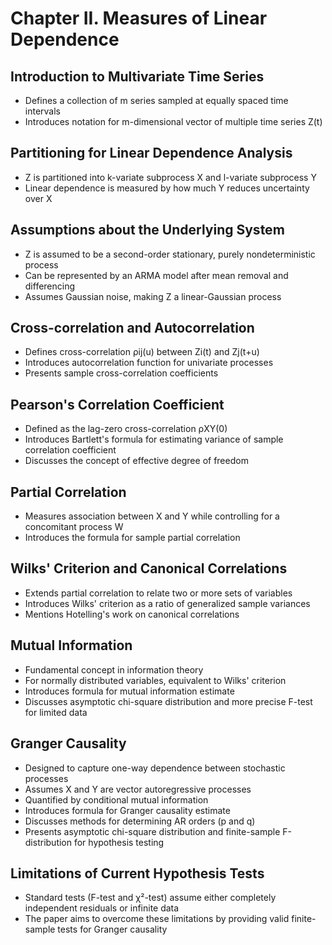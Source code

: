 # Chapter II. Measures of Linear Dependence

## Introduction to Multivariate Time Series

- Defines a collection of m series sampled at equally spaced time intervals
- Introduces notation for m-dimensional vector of multiple time series Z(t)

## Partitioning for Linear Dependence Analysis

- Z is partitioned into k-variate subprocess X and l-variate subprocess Y
- Linear dependence is measured by how much Y reduces uncertainty over X

## Assumptions about the Underlying System

- Z is assumed to be a second-order stationary, purely nondeterministic process
- Can be represented by an ARMA model after mean removal and differencing
- Assumes Gaussian noise, making Z a linear-Gaussian process

## Cross-correlation and Autocorrelation

- Defines cross-correlation ρij(u) between Zi(t) and Zj(t+u)
- Introduces autocorrelation function for univariate processes
- Presents sample cross-correlation coefficients

## Pearson's Correlation Coefficient

- Defined as the lag-zero cross-correlation ρXY(0)
- Introduces Bartlett's formula for estimating variance of sample correlation coefficient
- Discusses the concept of effective degree of freedom

## Partial Correlation

- Measures association between X and Y while controlling for a concomitant process W
- Introduces the formula for sample partial correlation

## Wilks' Criterion and Canonical Correlations

- Extends partial correlation to relate two or more sets of variables
- Introduces Wilks' criterion as a ratio of generalized sample variances
- Mentions Hotelling's work on canonical correlations

## Mutual Information

- Fundamental concept in information theory
- For normally distributed variables, equivalent to Wilks' criterion
- Introduces formula for mutual information estimate
- Discusses asymptotic chi-square distribution and more precise F-test for limited data

## Granger Causality

- Designed to capture one-way dependence between stochastic processes
- Assumes X and Y are vector autoregressive processes
- Quantified by conditional mutual information
- Introduces formula for Granger causality estimate
- Discusses methods for determining AR orders (p and q)
- Presents asymptotic chi-square distribution and finite-sample F-distribution for hypothesis testing

## Limitations of Current Hypothesis Tests

- Standard tests (F-test and χ²-test) assume either completely independent residuals or infinite data
- The paper aims to overcome these limitations by providing valid finite-sample tests for Granger causality
